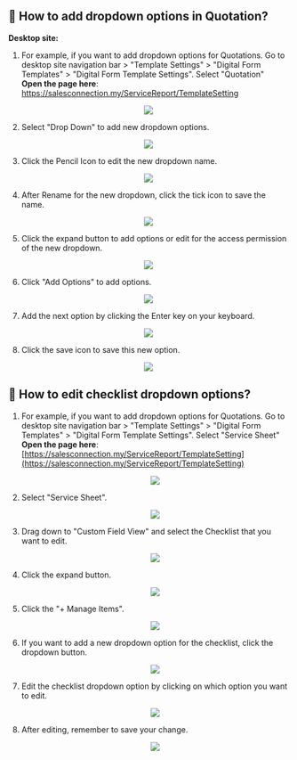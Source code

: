 ## 🔽 How to add dropdown options in Quotation?

**Desktop site:**<br>

1. For example, if you want to add dropdown options for Quotations. Go to desktop site navigation bar > "Template Settings" > "Digital Form Templates" > "Digital Form Template Settings". Select "Quotation"<br>
   **Open the page here**: https://salesconnection.my/ServiceReport/TemplateSetting

<p align="center">
    <img src="img/Dropdown_options_in_Quotation_1.png">
  </p>

2. Select "Drop Down" to add new dropdown options. 

<p align="center">
    <img src="img/Dropdown_options_in_Quotation_2.png">
  </p>
  
3. Click the Pencil Icon to edit the new dropdown name.

<p align="center">
    <img src="img/Dropdown_options_in_Quotation_3.png">
  </p>
  
4. After Rename for the new dropdown, click the tick icon to save the name.

<p align="center">
    <img src="img/Dropdown_options_in_Quotation_4.png">
  </p>
  
5. Click the expand button to add options or edit for the access permission of the new dropdown.

<p align="center">
    <img src="img/Dropdown_options_in_Quotation_5.png">
  </p>
  
6. Click "Add Options" to add options.

<p align="center">
    <img src="img/Dropdown _options_in_Quotation_6.png">
  </p>
  
7. Add the next option by clicking the Enter key on your keyboard.

<p align="center">
    <img src="img/Dropdown_options_in_Quotation_7.png">
  </p>
  
8. Click the save icon to save this new option.

<p align="center">
    <img src="img/Dropdown_options_in_Quotation_8.png">
  </p>
  
## 🔑 How to edit checklist dropdown options?

1. For example, if you want to add dropdown options for Quotations. Go to desktop site navigation bar > "Template Settings" > "Digital Form Templates" > "Digital Form Template Settings". Select "Service Sheet"<br>
   **Open the page here**: [https://salesconnection.my/ServiceReport/TemplateSetting](https://salesconnection.my/ServiceReport/TemplateSetting)<br>

   <p align="center">
    <img src="img/How_to_edit_checklist_dropdown_options_step_1.png">
   </p>

2. Select "Service Sheet".<br>

   <p align="center">
    <img src="img/How_to_edit_checklist_dropdown_options_step_2.png">
   </p>

3. Drag down to "Custom Field View" and select the Checklist that you want to edit.<br>

   <p align="center">
    <img src="img/How_to_edit_checklist_dropdown_options_step_3.png">
   </p>

4. Click the expand button.<br>

   <p align="center">
    <img src="img/How_to_edit_checklist_dropdown_options_step_4.png">
   </p>

5. Click the "+ Manage Items".<br>

   <p align="center">
    <img src="img/How_to_edit_checklist_dropdown_options_step_5.png">
   </p>

6. If you want to add a new dropdown option for the checklist, click the dropdown button.<br>

   <p align="center">
    <img src="img/How_to_edit_checklist_dropdown_options_step_6.png">
   </p>

7. Edit the checklist dropdown option by clicking on which option you want to edit.<br>

   <p align="center">
    <img src="img/How_to_edit_checklist_dropdown_options_step_7.png">
   </p>

8. After editing, remember to save your change.<br>

   <p align="center">
    <img src="img/How_to_edit_checklist_dropdown_options_step_8.png">
   </p>
   
   <br>
